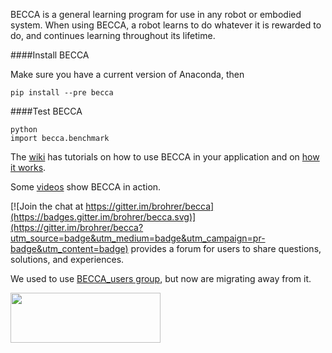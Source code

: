 BECCA is a general learning program for use in any robot or embodied system. When using BECCA, a robot learns to do whatever it is rewarded to do, and continues learning throughout its lifetime.

####Install BECCA

Make sure you have a current version of Anaconda, then

    pip install --pre becca

####Test BECCA

    python
    import becca.benchmark

The [wiki](https://github.com/brohrer/becca/wiki) has tutorials on how to use BECCA in your application and on [how it works](https://github.com/brohrer/becca-docs/blob/master/how_it_works.pdf?raw=true). 

Some [videos](http://youtu.be/4kPoU8eZvio?list=PLF861CC4C40439EEB) show BECCA in action. 

[![Join the chat at https://gitter.im/brohrer/becca](https://badges.gitter.im/brohrer/becca.svg)](https://gitter.im/brohrer/becca?utm_source=badge&utm_medium=badge&utm_campaign=pr-badge&utm_content=badge) provides a forum for users to share questions, solutions, and experiences. 

We used to use [BECCA_users group](https://groups.google.com/forum/?fromgroups#!forum/becca_users), but now are migrating away from it.



<a href="url"><img src="https://github.com/brohrer/becca-docs/raw/master/figs/logo_plate.png" align="center" height="80" width="240" ></a>
 
